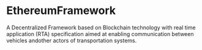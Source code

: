 # EthereumFramework
A Decentralized Framework based on Blockchain technology  with  real  time  application  (RTA)  specification aimed at enabling communication between vehicles andother actors of transportation systems.
